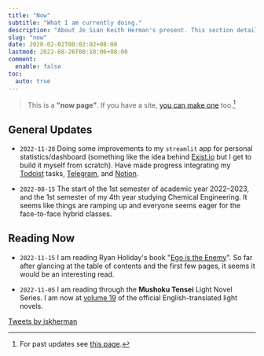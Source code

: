 ```yaml
---
title: "Now"
subtitle: "What I am currently doing."
description: "About Je Sian Keith Herman's present. This section details what he does currently."
slug: "now"
date: 2020-02-02T00:02:02+08:00
lastmod: 2022-08-26T00:18:06+08:00
comment:
  enable: false
toc:
  auto: true
---
```


> This is a **"now page"**. If you have a site, [you can make one](http://nownownow.com/about) too.[^1]

[^1]: For past updates see [this page](/past).

## General Updates

+ `2022-11-28` Doing some improvements to my `streamlit` app for personal statistics/dashboard (something like the idea behind [Exist.io](https://exist.io/) but I get to build it myself from scratch). Have made progress integrating my [Todoist](https://todoist.com) tasks, [Telegram](https://telegram.org/), and [Notion](https://www.notion.so/).

+ `2022-08-15` The start of the 1st semester of academic year 2022–2023, and the 1st semester of my 4th year studying Chemical Engineering. It seems like things are ramping up and everyone seems eager for the face-to-face hybrid classes.

## Reading Now

+ `2022-11-15` I am reading Ryan Holiday's book "[Ego is the Enemy](https://g.co/kgs/dv44rZ)". So far after glancing at the table of contents and the first few pages, it seems it would be an interesting read.

+ `2022-11-05` I am reading through the **Mushoku Tensei** Light Novel Series. I am now at [volume 19](https://g.co/kgs/SS4fm1) of the official English-translated light novels.

<!-- 
<iframe width="100%" height="840" src="https://glasp.co/embed?u=FImhgd6ZQWazLTpyJTMNcLCiN6f1&n=6" title="Glasp Profile Embed" frameborder="0"></iframe> -->

<a class="twitter-timeline" href="https://twitter.com/jskherman?ref_src=twsrc%5Etfw">Tweets by jskherman</a> <script async src="https://platform.twitter.com/widgets.js" charset="utf-8"></script>
